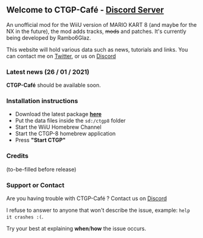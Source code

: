 ## Welcome to CTGP-Café - [Discord Server](https://discord.gg/zc4UewJjwR)

An unofficial mod for the WiiU version of MARIO KART 8 (and maybe for the NX in the future), the mod adds tracks, ~~mods~~ and patches. It's currently being developed by Rambo6Glaz.

This website will hold various data such as news, tutorials and links. You can contact me on [Twitter](https://www.twitter.com/NexoLePaveDroit), or us on [Discord](https://discord.gg/zc4UewJjwR)

### Latest news (26 / 01 / 2021)

**CTGP-Café** should be available soon.

### Installation instructions

- Download the latest package [**here**](#)
- Put the data files inside the ``sd:/ctgp8`` folder
- Start the WiiU Homebrew Channel
- Start the CTGP-8 homebrew application
- Press **"Start CTGP"**

### Credits
(to-be-filled before release)

### Support or Contact

Are you having trouble with CTGP-Café ? Contact us on [Discord](https://discord.gg/zc4UewJjwR)

I refuse to answer to anyone that won't describe the issue, example: ``help it crashes :(``. 

Try your best at explaining **when**/**how** the issue occurs.
